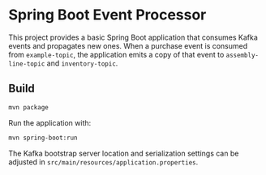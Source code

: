 # Spring Boot Event Processor

This project provides a basic Spring Boot application that consumes Kafka events
and propagates new ones. When a purchase event is consumed from `example-topic`,
the application emits a copy of that event to `assembly-line-topic` and
`inventory-topic`.

## Build

```bash
mvn package
```

Run the application with:

```bash
mvn spring-boot:run
```

The Kafka bootstrap server location and serialization settings can be adjusted in
`src/main/resources/application.properties`.
